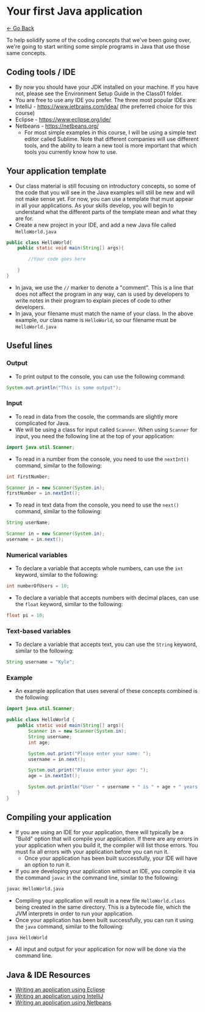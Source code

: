 # Your first Java application

[<- Go Back](../README.md)

To help solidify some of the coding concepts that we've been going over, we're going to start writing some simple programs in Java that use those same concepts.

## Coding tools / IDE

* By now you should have your JDK installed on your machine. If you have not, please see the Environment Setup Guide in the Class01 folder.
* You are free to use any IDE you prefer. The three most popular IDEs are:
* IntelliJ - https://www.jetbrains.com/idea/ (the preferred choice for this course)
* Eclipse - https://www.eclipse.org/ide/
* Netbeans - https://netbeans.org/
  * For most simple examples in this course, I will be using a simple text editor called Sublime. Note that different companies will use different tools, and the ability to learn a new tool is more important that which tools you currently know how to use.

## Your application template

* Our class material is still focusing on introductory concepts, so some of the code that you will see in the Java examples will still be new and will not make sense yet. For now, you can use a template that must appear in all your applications. As your skills develop, you will begin to understand what the different parts of the template mean and what they are for.
* Create a new project in your IDE, and add a new Java file called `HelloWorld.java`

```java
public class HelloWorld{
	public static void main(String[] args){

		//Your code goes here

	}
}
```

* In java, we use the `//` marker to denote a "comment". This is a line that does not affect the program in any way, can is used by developers to write notes in their program to explain pieces of code to other developers.
* In java, your filename must match the name of your class. In the above example, our class name is `HelloWorld`, so our filename must be `HelloWorld.java`


## Useful lines

### Output

* To print output to the console, you can use the following command:

```java
System.out.println("This is some output");
```

### Input

* To read in data from the cosole, the commands are slightly more complicated for Java. 
* We will be using a class for input called `Scanner`. When using `Scanner` for input, you need the following line at the top of your application:

```java
import java.util.Scanner;
```

* To read in a number from the console, you need to use the `nextInt()` command, similar to the following:

```java
int firstNumber;

Scanner in = new Scanner(System.in);
firstNumber = in.nextInt();
```

* To read in text data from the console, you need to use the `next()` command, similar to the following:

```java
String userName;

Scanner in = new Scanner(System.in);
username = in.next();
```

### Numerical variables

* To declare a variable that accepts whole numbers, can use the `int` keyword, similar to the following:

```java
int numberOfUsers = 10;
```

* To declare a variable that accepts numbers with decimal places, can use the `float` keyword, similar to the following:

```java
float pi = 10;
```

### Text-based variables

* To declare a variable that accepts text, you can use the `String` keyword, similar to the following:

```java
String username = "Kyle";
```

### Example

* An example application that uses several of these concepts combined is the following:

```java
import java.util.Scanner;

public class HelloWorld {
    public static void main(String[] args){
        Scanner in = new Scanner(System.in);
        String username;
        int age;

        System.out.print("Please enter your name: ");
        username = in.next();

        System.out.print("Please enter your age: ");
        age = in.nextInt();

        System.out.println("User " + username + " is " + age + " years old.");
    }
}
```

## Compiling your application

* If you are using an IDE for your application, there will typically be a "Build" option that will compile your application. If there are any errors in your application when you build it, the compiler will list those errors. You must fix all errors with your application before you can run it.
  * Once your application has been built successfully, your IDE will have an option to run it.
* If you are developing your application without an IDE, you compile it via the command `javac` in the command line, similar to the following:

```bash
javac HelloWorld.java
```

* Compiling your application will result in a new file `HelloWorld.class` being created in the same directory. This is a bytecode file, which the JVM interprets in order to run your application.
* Once your application has been built successfully, you can run it using the `java` command, similar to the following:

```bash
java HelloWorld
```

* All input and output for your application for now will be done via the command line.

## Java & IDE Resources
* [Writing an application using Eclipse](https://www.youtube.com/watch?v=J9lkAK0L16I)
* [Writing an application using IntelliJ](https://www.youtube.com/watch?v=cXkMxDgBKPE)
* [Writing an application using Netbeans](https://www.youtube.com/watch?v=XNeKPwGLR2I)